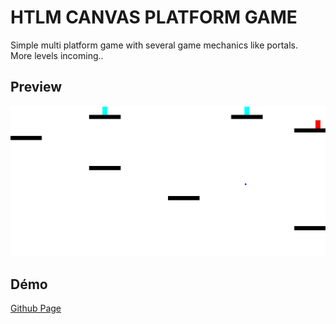 # HTLM CANVAS PLATFORM GAME

Simple multi platform game with several game mechanics like portals.  
More levels incoming..

## Preview

![](./preview.png)


## Démo

[Github Page](https://tolexia.github.io/platform_game/)
